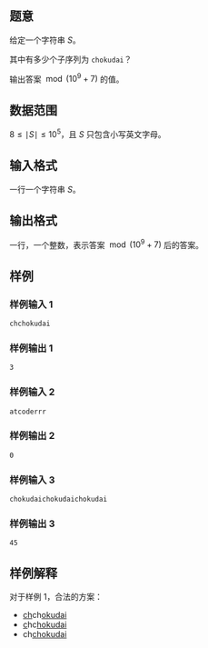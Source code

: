 ## 题意

给定一个字符串 $S$。

其中有多少个子序列为 `chokudai`？

输出答案 $\bmod (10^9+7)$ 的值。

## 数据范围

$8\le \mid S\mid \le 10^5$，且 $S$ 只包含小写英文字母。

## 输入格式

一行一个字符串 $S$。

## 输出格式

一行，一个整数，表示答案 $\bmod (10^9+7)$ 后的答案。

## 样例

### 样例输入 1

```
chchokudai
```

### 样例输出 1

```
3
```

### 样例输入 2

```
atcoderrr
```

### 样例输出 2

```
0
```

### 样例输入 3

```
chokudaichokudaichokudai
```

### 样例输出 3

```
45
```

## 样例解释

对于样例 1，合法的方案：

- <u>ch</u>ch<u>okudai</u> 
- <u>c</u>hc<u>hokudai</u>
- ch<u>chokudai</u>

